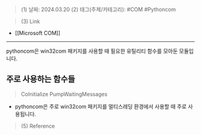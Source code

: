 >(1) 날짜: 2024.03.20
>(2) 태그(주제/카테고리): #COM #Pythoncom

>(3) Link
- [[Microsoft COM]]
---

pythoncom은 win32com 패키지를 사용할 때 필요한 유틸리티 함수를 모아둔 모듈입니다.

## 주로 사용하는 함수들

> CoInitialize
> PumpWaitingMessages

- pythoncom은 주로 win32com 패키지를 멀티스레딩 환경에서 사용할 때 주로 사용됩니다.


>(5) Reference

